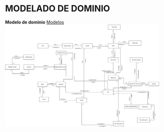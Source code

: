 # MODELADO DE DOMINIO

**Modelo de dominio** 
	[Modelos](https://app.diagrams.net/#G1biPMACpC6PVnlxnaMcAy8FE57Oh2dilD)
	<br>
	<img src="Images\Modelo-Dominio/ModeloDominio.png" alt="Modelo Dominio" width="500">

  
